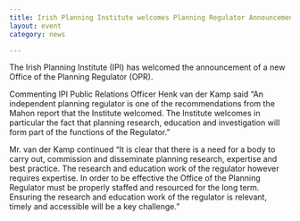 ```yaml
---
title: Irish Planning Institute welcomes Planning Regulator Announcement
layout: event
category: news

---
```


The Irish Planning Institute (IPI) has welcomed the announcement of a new Office of the Planning Regulator (OPR).

Commenting IPI Public Relations Officer Henk van der Kamp said “An independent planning regulator is one of the recommendations from the Mahon report that the Institute welcomed. The Institute welcomes in particular the fact that planning research, education and investigation will form part of the functions of the Regulator.”

Mr. van der Kamp continued “It is clear that there is a need for a body to carry out, commission and disseminate planning research, expertise and best practice. The research and education work of the regulator however requires expertise. In order to be effective the Office of the Planning Regulator must be properly staffed and resourced for the long term. Ensuring the research and education work of the regulator is relevant, timely and accessible will be a key challenge.”
